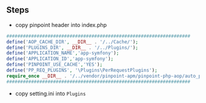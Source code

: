 ## Steps

* copy pinpoint header into index.php

```php
###################################################################
define('AOP_CACHE_DIR', __DIR__ . '/../Cache/');
define('PLUGINS_DIR', __DIR__ . '/../Plugins/');
define('APPLICATION_NAME','app-symfony');
define('APPLICATION_ID','app-symfony');
define('PINPOINT_USE_CACHE','YES');
define('PP_REQ_PLUGINS', '\Plugins\PerRequestPlugins');
require_once __DIR__ . '/../vendor/pinpoint-apm/pinpoint-php-aop/auto_pinpointed.php';
###################################################################

```

* copy setting.ini into `Plugins`